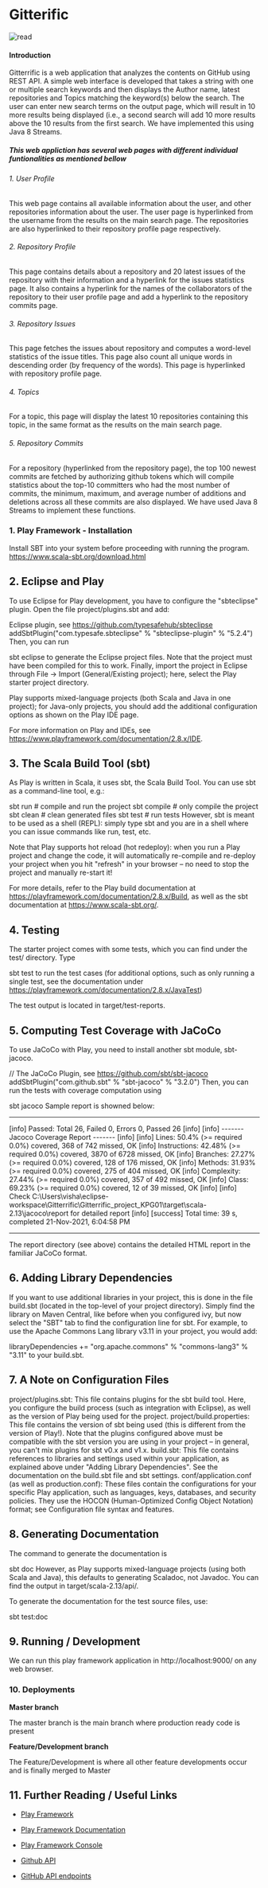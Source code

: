 # Gitterific

![read](https://user-images.githubusercontent.com/35566310/142740237-d53da630-dc37-478a-bcc5-23cee595d510.jpg)


#### Introduction

Gitterrific is a web application that analyzes the contents on GitHub using REST API. A simple web interface is developed that takes a string with one or multiple search keywords and then displays the Author name, latest repositories and Topics matching the keyword(s) below the search. The user can enter new search terms on the output page, which will result in 10 more results being displayed (i.e., a second search will add 10 more results above the 10 results from the first search. We have implemented this using Java 8 Streams.

##### This web appliction has several web pages with different individual funtionalities as mentioned bellow

###### 1. User Profile
This web page contains all available information about the user, and other repositories information about the user. The user page is hyperlinked from the username from the results on the main search page. The repositories are also hyperlinked to their repository profile page respectively.

###### 2. Repository Profile
This page contains details about a repository and 20 latest issues of the repository with their information and a hyperlink for the issues statistics page. It also contains a hyperlink for the names of the collaborators of the repository to their user profile page and add a hyperlink to the repository commits page.

###### 3. Repository Issues
This page fetches the issues about repository and computes a word-level statistics of the issue titles. This page also count all unique words in descending order (by frequency of the words). This page is hyperlinked with repository profile page.

###### 4. Topics
For a topic, this page will display the latest 10 repositories containing this topic, in the same format as the results on the main search page.

###### 5. Repository Commits
For a repository (hyperlinked from the repository page), the top 100 newest commits are fetched by authorizing github tokens which will compile statistics about the top-10 committers who had the most number of commits, the minimum, maximum, and average number of additions and deletions across all these commits are also displayed. We have used Java 8 Streams to implement these functions.


### 1. Play Framework - Installation

Install SBT into your system before proceeding with running the program.
https://www.scala-sbt.org/download.html


## 2. Eclipse and Play
To use Eclipse for Play development, you have to configure the "sbteclipse" plugin. Open the file project/plugins.sbt and add:

Eclipse plugin, see https://github.com/typesafehub/sbteclipse
addSbtPlugin("com.typesafe.sbteclipse" % "sbteclipse-plugin" % "5.2.4")
Then, you can run

sbt eclipse
to generate the Eclipse project files. Note that the project must have been compiled for this to work. Finally, import the project in Eclipse through File → Import (General/Existing project); here, select the Play starter project directory.

Play supports mixed-language projects (both Scala and Java in one project); for Java-only projects, you should add the additional configuration options as shown on the Play IDE page.

For more information on Play and IDEs, see https://www.playframework.com/documentation/2.8.x/IDE.


## 3. The Scala Build Tool (sbt)
As Play is written in Scala, it uses sbt, the Scala Build Tool. You can use sbt as a command-line tool, e.g.:

sbt run       # compile and run the project
sbt compile   # only compile the project
sbt clean     # clean generated files
sbt test      # run tests
However, sbt is meant to be used as a shell (REPL): simply type sbt and you are in a shell where you can issue commands like run, test, etc.

Note that Play supports hot reload (hot redeploy): when you run a Play project and change the code, it will automatically re-compile and re-deploy your project when you hit "refresh" in your browser – no need to stop the project and manually re-start it!

For more details, refer to the Play build documentation at https://playframework.com/documentation/2.8.x/Build, as well as the sbt documentation at https://www.scala-sbt.org/.

## 4. Testing
The starter project comes with some tests, which you can find under the test/ directory. Type

sbt test
to run the test cases (for additional options, such as only running a single test, see the documentation under https://playframework.com/documentation/2.8.x/JavaTest)

The test output is located in target/test-reports.

## 5. Computing Test Coverage with JaCoCo
To use JaCoCo with Play, you need to install another sbt module, sbt-jacoco. 

// The JaCoCo Plugin, see https://github.com/sbt/sbt-jacoco
addSbtPlugin("com.github.sbt" % "sbt-jacoco" % "3.2.0")
Then, you can run the tests with coverage computation using

sbt jacoco
Sample report is showned below:

********************
[info] Passed: Total 26, Failed 0, Errors 0, Passed 26
[info]
[info] ------- Jacoco Coverage Report -------
[info]
[info] Lines: 50.4% (>= required 0.0%) covered, 368 of 742 missed, OK
[info] Instructions: 42.48% (>= required 0.0%) covered, 3870 of 6728 missed, OK
[info] Branches: 27.27% (>= required 0.0%) covered, 128 of 176 missed, OK
[info] Methods: 31.93% (>= required 0.0%) covered, 275 of 404 missed, OK
[info] Complexity: 27.44% (>= required 0.0%) covered, 357 of 492 missed, OK
[info] Class: 69.23% (>= required 0.0%) covered, 12 of 39 missed, OK
[info]
[info] Check C:\Users\visha\eclipse-workspace\Gitterrific\Gitterrific_project_KPG01\target\scala-2.13\jacoco\report for detailed report
[info]
[success] Total time: 39 s, completed 21-Nov-2021, 6:04:58 PM
********************

The report directory (see above) contains the detailed HTML report in the familiar JaCoCo format.



## 6. Adding Library Dependencies
If you want to use additional libraries in your project, this is done in the file build.sbt (located in the top-level of your project directory). Simply find the library on Maven Central, like before when you configured ivy, but now select the "SBT" tab to find the configuration line for sbt. For example, to use the Apache Commons Lang library v3.11 in your project, you would add:

libraryDependencies += "org.apache.commons" % "commons-lang3" % "3.11"
to your build.sbt.



## 7. A Note on Configuration Files

project/plugins.sbt: This file contains plugins for the sbt build tool. Here, you configure the build process (such as integration with Eclipse), as well as the version of Play being used for the project.
﻿project/build.properties: This file contains the version of sbt being used (this is different from the version of Play!). Note that the plugins configured above must be compatible with the sbt version you are using in your project – in general, you can't mix plugins for sbt v0.x and v1.x.
build.sbt: This file contains references to libraries and settings used within your application, as explained above under "Adding Library Dependencies". See the documentation on the build.sbt file and sbt settings.
conf/application.conf (as well as production.conf): These files contain the configurations for your specific Play application, such as languages, keys, databases, and security policies. They use the HOCON (Human-Optimized Config Object Notation) format; see Configuration file syntax and features.


## 8. Generating Documentation
The command to generate the documentation is

sbt doc
However, as Play supports mixed-language projects (using both Scala and Java), this defaults to generating Scaladoc, not Javadoc. You can find the output in target/scala-2.13/api/.

To generate the documentation for the test source files, use:

sbt test:doc


## 9. Running / Development

We can run this play framework application in http://localhost:9000/ on any web browser.


### 10. Deployments

**Master branch**

The master branch is the main branch where production ready code is present

**Feature/Development branch**

The Feature/Development is where all other feature developments occur and is finally merged to Master



## 11. Further Reading / Useful Links

- [Play Framework](https://www.playframework.com)

- [Play Framework Documentation](https://www.playframework.com/documentation/2.8.x/Home)

- [Play Framework Console](https://www.playframework.com/documentation/2.8.x/PlayConsole)

- [Github API](https://codesnippet.io/github-api-tutorial/)

- [GitHub API endpoints](https://docs.github.com/en/rest/overview/endpoints-available-for-github-apps)
